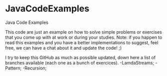 # JavaCodeExamples
Java Code Examples

This code are just an example on how to solve simple problems or exercises that you come up with at work or during your studies.
Note: if you happen to read this examples and you have a better implementations to suggest, feel free, we can have a chat about it and update the code! ;)

I try to keep this GitHub as much as possible updated, down here a list of branches available (each one as a bunch of exercices).
 -LamdaStreams;
 -Pattern;
 -Recursion;
